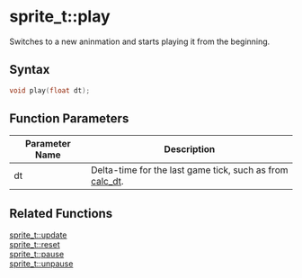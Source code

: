 # sprite_t::play

Switches to a new aninmation and starts playing it from the beginning.

## Syntax

```cpp
void play(float dt);
```

## Function Parameters

Parameter Name | Description
--- | ---
dt | Delta-time for the last game tick, such as from [calc_dt](https://github.com/RandyGaul/cute_framework/blob/master/docs/time/calc_dt.md).

## Related Functions

[sprite_t::update](https://github.com/RandyGaul/cute_framework/blob/master/docs/graphics/sprite/update.md)  
[sprite_t::reset](https://github.com/RandyGaul/cute_framework/blob/master/docs/graphics/sprite/reset.md)  
[sprite_t::pause](https://github.com/RandyGaul/cute_framework/blob/master/docs/graphics/sprite/pause.md)  
[sprite_t::unpause](https://github.com/RandyGaul/cute_framework/blob/master/docs/graphics/sprite/unpause.md)  
